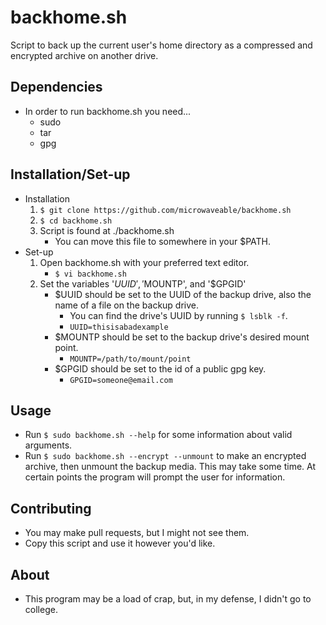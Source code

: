# backhome.sh
Script to back up the current user's home directory as a compressed and encrypted archive on another drive.

## Dependencies
- In order to run backhome.sh you need...
	- sudo
	- tar
	- gpg

## Installation/Set-up
- Installation
	1. `$ git clone https://github.com/microwaveable/backhome.sh`
	2. `$ cd backhome.sh`
	3. Script is found at ./backhome.sh
		- You can move this file to somewhere in your $PATH.
- Set-up
	1. Open backhome.sh with your preferred text editor.
		- `$ vi backhome.sh`
	2. Set the variables '$UUID', '$MOUNTP', and '$GPGID'
		- $UUID should be set to the UUID of the backup drive, also the name of a file on the backup drive.
			- You can find the drive's UUID by running `$ lsblk -f`.
			- `UUID=thisisabadexample`
		- $MOUNTP should be set to the backup drive's desired mount point.
			- `MOUNTP=/path/to/mount/point`
		- $GPGID should be set to the id of a public gpg key.
			- `GPGID=someone@email.com`

## Usage
- Run `$ sudo backhome.sh --help` for some information about valid arguments.
- Run `$ sudo backhome.sh --encrypt --unmount` to make an encrypted archive, then unmount the backup media. This may take some time. At certain points the program will prompt the user for information.

## Contributing
- You may make pull requests, but I might not see them.
- Copy this script and use it however you'd like.

## About
- This program may be a load of crap, but, in my defense, I didn't go to college.

